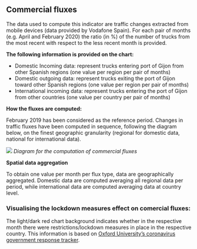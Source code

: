 ## Commercial fluxes

The data used to compute this indicator are traffic changes extracted from mobile devices (data provided by Vodafone Spain). For each pair of months (e.g. April and February 2020) the ratio (in %) of the number of trucks from the most recent with respect to the less recent month is provided. 

**The following information is provided on the chart:** 

-	Domestic Incoming data: represent trucks entering port of Gijon from other Spanish regions (one value per region per pair of months)
-	Domestic outgoing data: represent trucks exiting the port of Gijon toward other Spanish regions (one value per region per pair of months)
-	International incoming data: represent trucks entering the port of Gijon from other countries (one value per country per pair of months)

**How the fluxes are computed:**

February 2019 has been considered as the reference period. Changes in traffic fluxes have been computed in sequence, following the diagram below, on the finest geographic granularity (regional for domestic data, national for international data). 

![](./eodash-data/stories/E13n-fig1.png)
*Diagram for the computation of commercial fluxes*

**Spatial data aggregation**

To obtain one value per month per flux type, data are geographically aggregated. Domestic data are computed averaging all regional data per period, while international data are computed averaging data at country level.

### Visualising the lockdown measures effect on comercial fluxes:
The light/dark red chart background indicates whether in the respective month there were restrictions/lockdown measures in place in the respective country. This information is based on [Oxford University’s coronavirus government response tracker](https://covidtracker.bsg.ox.ac.uk/).
